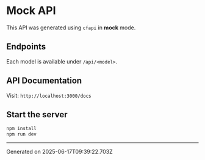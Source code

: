# Mock API

This API was generated using `cfapi` in **mock** mode.

## Endpoints

Each model is available under `/api/<model>`.

## API Documentation

Visit: `http://localhost:3000/docs`

## Start the server

```bash
npm install
npm run dev
```

---

Generated on 2025-06-17T09:39:22.703Z

